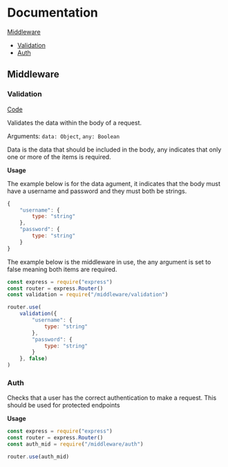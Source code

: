 # Documentation

[Middleware](#Middlware)
- [Validation](#Validation)
- [Auth](#Auth)

## Middleware

### Validation

[Code](https://github.com/afoster549/web-account-api/blob/main/middleware/validation.js)

Validates the data within the body of a request.

Arguments: `data: Object`, `any: Boolean`

Data is the data that should be included in the body, any indicates that only one or more of the items is required.

**Usage**

The example below is for the data agument, it indicates that the body must have a username and password and they must both be strings.

```javascript
{
    "username": {
        type: "string"
    },
    "password": {
        type: "string"
    }
}
```

The example below is the middleware in use, the any argument is set to false meaning both items are required.

```javascript
const express = require("express")
const router = express.Router()
const validation = require("/middleware/validation")

router.use(
    validation({
        "username": {
            type: "string"
        },
        "password": {
            type: "string"
        }
    }, false)
)
```

### Auth

Checks that a user has the correct authentication to make a request. This should be used for protected endpoints

**Usage**

```javascript
const express = require("express")
const router = express.Router()
const auth_mid = require("/middleware/auth")

router.use(auth_mid)
```
